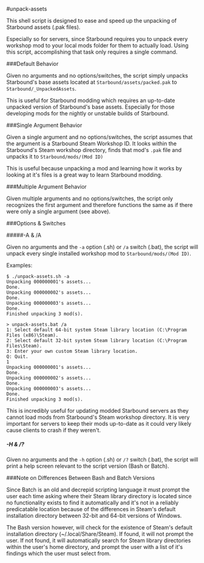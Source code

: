 #unpack-assets

This shell script is designed to ease and speed up the unpacking of Starbound assets (.pak files).

Especially so for servers, since Starbound requires you to unpack every workshop mod to your local mods folder for them to actually load. Using this script, accomplishing that task only requires a single command.

###Default Behavior

Given no arguments and no options/switches, the script simply unpacks Starbound's base assets located at `Starbound/assets/packed.pak` to `Starbound/_UnpackedAssets`.

This is useful for Starbound modding which requires an up-to-date unpacked version of Starbound's base assets. Especially for those developing mods for the nightly or unstable builds of Starbound.

###Single Argument Behavior

Given a single argument and no options/switches, the script assumes that the argument is a Starbound Steam Workshop ID. It looks within the Starbound's Steam workshop directory, finds that mod's `.pak` file and unpacks it to `Starbound/mods/(Mod ID)` 

This is useful because unpacking a mod and learning how it works by looking at it's files is a great way to learn Starbound modding.

###Multiple Argument Behavior

Given multiple arguments and no options/switches, the script only recognizes the first argument and therefore functions the same as if there were only a single argument (see above).

###Options & Switches

#####-A & /A

Given no arguments and the `-a` option (.sh) or `/a` switch (.bat), the script will unpack every single installed workshop mod to `Starbound/mods/(Mod ID)`.

Examples:
```
$ ./unpack-assets.sh -a
Unpacking 000000001's assets...
Done.
Unpacking 000000002's assets...
Done.
Unpacking 000000003's assets...
Done.
Finished unpacking 3 mod(s).
```
```
> unpack-assets.bat /a
1: Select default 64-bit system Steam library location (C:\Program Files (x86)\Steam).
2: Select default 32-bit system Steam library location (C:\Program Files\Steam).
3: Enter your own custom Steam library location.
Q: Quit.
1
Unpacking 000000001's assets...
Done.
Unpacking 000000002's assets...
Done.
Unpacking 000000003's assets...
Done.
Finished unpacking 3 mod(s).
```

This is incredibly useful for updating modded Starbound servers as they cannot load mods from Starbound's Steam workshop directory. It is very important for servers to keep their mods up-to-date as it could very likely cause clients to crash if they weren't.

##### -H & /?

Given no arguments and the `-h` option (.sh) or `/?` switch (.bat), the script will print a help screen relevant to the script version (Bash or Batch).

###Note on Differences Between Bash and Batch Versions

Since Batch is an old and decrepid scripting language it must prompt the user each time asking where their Steam library directory is located since no functionality exists to find it automatically and it's not in a reliably predicatable location because of the differences in Steam's default installation directory between 32-bit and 64-bit versions of Windows.

The Bash version however, will check for the existence of Steam's default installation directory (~/.local/Share/Steam). If found, it will not prompt the user. If not found, it will automatically search for Steam library directories within the user's home directory, and prompt the user with a list of it's findings which the user must select from.
